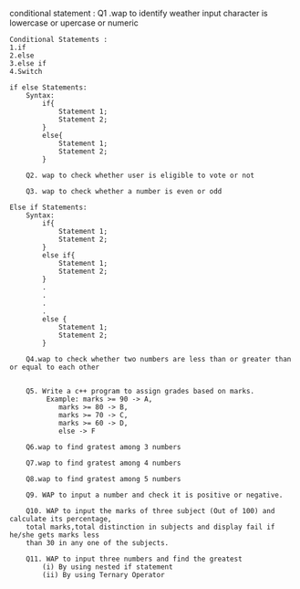 conditional statement :
    Q1 .wap to identify weather input character is lowercase or upercase or numeric
    
    Conditional Statements :
    1.if
    2.else
    3.else if 
    4.Switch

    if else Statements:
        Syntax:
            if{
                Statement 1;
                Statement 2;
            }
            else{
                Statement 1;
                Statement 2;
            }

        Q2. wap to check whether user is eligible to vote or not 

        Q3. wap to check whether a number is even or odd

    Else if Statements:
        Syntax:
            if{
                Statement 1;
                Statement 2;
            }
            else if{
                Statement 1;
                Statement 2;
            }
            .
            .
            .
            .
            else {
                Statement 1;
                Statement 2;
            }
        
        Q4.wap to check whether two numbers are less than or greater than or equal to each other


        Q5. Write a c++ program to assign grades based on marks.
             Example: marks >= 90 -> A, 
                marks >= 80 -> B, 
                marks >= 70 -> C, 
                marks >= 60 -> D, 
                else -> F

        Q6.wap to find gratest among 3 numbers 

        Q7.wap to find gratest among 4 numbers

        Q8.wap to find gratest among 5 numbers  

        Q9. WAP to input a number and check it is positive or negative.

        Q10. WAP to input the marks of three subject (Out of 100) and calculate its percentage,
        total marks,total distinction in subjects and display fail if he/she gets marks less
        than 30 in any one of the subjects.

        Q11. WAP to input three numbers and find the greatest
            (i) By using nested if statement
            (ii) By using Ternary Operator